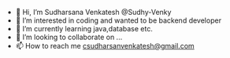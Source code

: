 - 👋 Hi, I’m Sudharsana Venkatesh @Sudhy-Venky
- 👀 I’m interested in coding and wanted to be backend developer
- 🌱 I’m currently learning java,database etc.
- 💞️ I’m looking to collaborate on ...
- 📫 How to reach me   csudharsanvenkatesh@gmail.com

<!---
Sudhy-Venky/Sudhy-Venky is a ✨ special ✨ repository because its `README.md` (this file) appears on your GitHub profile.
You can click the Preview link to take a look at your changes.
--->
